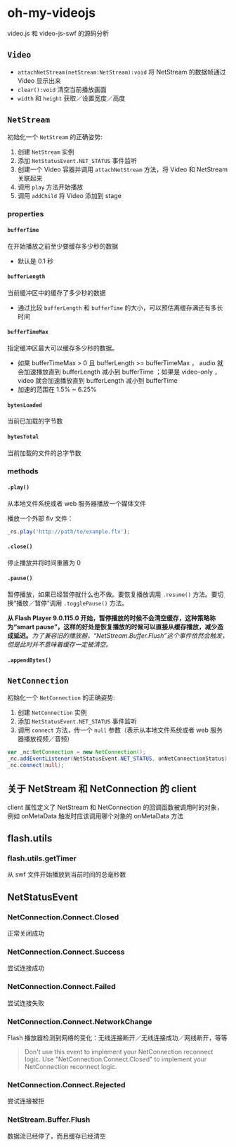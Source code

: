 # oh-my-videojs
video.js 和 video-js-swf 的源码分析

## `Video`

+ `attachNetStream(netStream:NetStream):void` 将 NetStream 的数据帧通过 Video 显示出来
+ `clear():void` 清空当前播放画面
+ `width` 和 `height` 获取／设置宽度／高度

## `NetStream`

初始化一个 `NetStream` 的正确姿势:

1. 创建 `NetStream` 实例
2. 添加 `NetStatusEvent.NET_STATUS` 事件监听
3. 创建一个 Video 容器并调用 `attachNetStream` 方法，将 Video 和 NetStream 关联起来
4. 调用 `play` 方法开始播放
5. 调用 `addChild` 将 Video 添加到 stage

### properties

#### `bufferTime`

在开始播放之前至少要缓存多少秒的数据

+ 默认是 0.1 秒

#### `bufferLength`

当前缓冲区中的缓存了多少秒的数据

+ 通过比较 `bufferLength` 和 `bufferTime` 的大小，可以预估离缓存满还有多长时间

#### `bufferTimeMax`

指定缓冲区最大可以缓存多少秒的数据。

+ 如果 bufferTimeMax > 0 且 bufferLength >= bufferTimeMax ， audio 就会加速播放直到 bufferLength 减小到 bufferTime ；如果是 video-only ，video 就会加速播放直到 bufferLength 减小到 bufferTime
+ 加速的范围在 1.5% ~ 6.25%

#### `bytesLoaded`

当前已加载的字节数

#### `bytesTotal`

当前加载的文件的总字节数

### methods

#### `.play()`

从本地文件系统或者 web 服务器播放一个媒体文件

播放一个外部 flv 文件：

```javascript
_ns.play('http://path/to/example.flv');
```

#### `.close()`

停止播放并将时间重置为 0

#### `.pause()`

暂停播放，如果已经暂停就什么也不做。要恢复播放调用 `.resume()` 方法。要切换“播放／暂停”调用 `.togglePause()` 方法。

__从 Flash Player 9.0.115.0 开始，暂停播放的时候不会清空缓存，这种策略称为“smart pause”，这样的好处是恢复播放的时候可以直接从缓存播放，减少造成延迟。__*为了兼容旧的播放器，“NetStream.Buffer.Flush”这个事件依然会触发，但是此时并不意味着缓存一定被清空。*

#### `.appendBytes()`

## `NetConnection`

初始化一个 `NetConnection` 的正确姿势:

1. 创建 `NetConnection` 实例
2. 添加 `NetStatusEvent.NET_STATUS` 事件监听
3. 调用 `connect` 方法，传一个 `null` 参数（表示从本地文件系统或者 web 服务器播放视频／音频）

```actionscript
var _nc:NetConnection = new NetConnection();
_nc.addEventListener(NetStatusEvent.NET_STATUS, onNetConnectionStatus);
_nc.connect(null);
```

## 关于 NetStream 和 NetConnection 的 client

client 属性定义了 NetStream 和 NetConnection 的回调函数被调用时的对象，例如 onMetaData 触发时应该调用哪个对象的 onMetaData 方法

## flash.utils

### flash.utils.getTimer

从 swf 文件开始播放到当前时间的总毫秒数

## NetStatusEvent

### NetConnection.Connect.Closed

正常关闭成功

### NetConnection.Connect.Success

尝试连接成功

### NetConnection.Connect.Failed

尝试连接失败

### NetConnection.Connect.NetworkChange

Flash 播放器检测到网络的变化：无线连接断开／无线连接成功／网线断开，等等

> Don't use this event to implement your NetConnection reconnect logic. Use "NetConnection.Connect.Closed" to implement your NetConnection reconnect logic.

### NetConnection.Connect.Rejected

尝试连接被拒

### NetStream.Buffer.Flush

数据流已经停了，而且缓存已经清空
